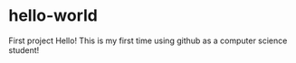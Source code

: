 # hello-world
First project
Hello! This is my first time using github as a computer science student!
